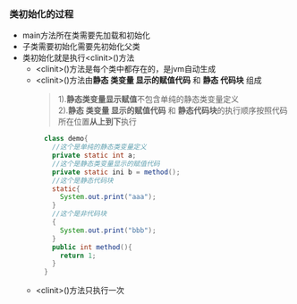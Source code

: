 ### 类初始化的过程
  + main方法所在类需要先加载和初始化
  + 子类需要初始化需要先初始化父类
  + 类初始化就是执行\<clinit>()方法
    * \<clinit>()方法是每个类中都存在的，是jvm自动生成
    * \<clinit>()方法由**静态 类变量 显示的赋值代码** 和 **静态 代码块** 组成
      > 1).**静态类变量显示赋值**不包含单纯的静态类变量定义<br>
      2).**静态 类变量 显示的赋值代码** 和 **静态代码块**的执行顺序按照代码所在位置**从上到下**执行
      ```java
        class demo{
          //这个是单纯的静态类变量定义
          private static int a;
          //这个是静态类变量显示的赋值代码
          private static ini b = method();
          //这个是静态代码块
          static{
            System.out.print("aaa");
          }
          //这个是非代码块
          {
            System.out.print("bbb");
          }
          public int method(){
            return 1;
          }
        }
      ```
    * \<clinit>()方法只执行一次
